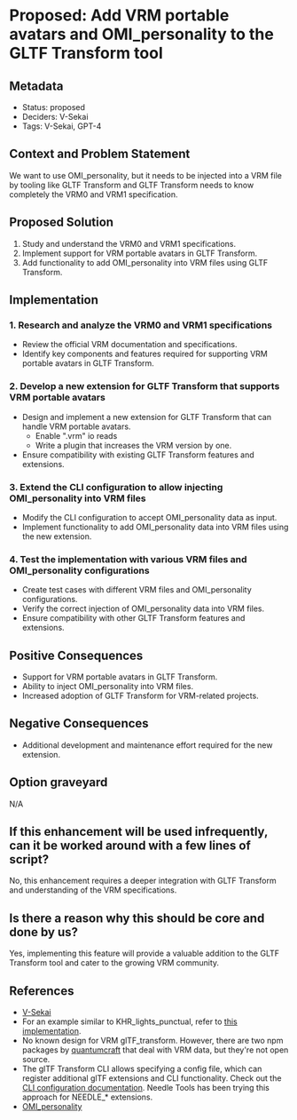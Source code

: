 # Proposed: Add VRM portable avatars and OMI_personality to the GLTF Transform tool

## Metadata

- Status: proposed <!-- draft | proposed | rejected | accepted | deprecated | superseded by -->
- Deciders: V-Sekai
- Tags: V-Sekai, GPT-4

## Context and Problem Statement

We want to use OMI_personality, but it needs to be injected into a VRM file by tooling like GLTF Transform and GLTF Transform needs to know completely the VRM0 and VRM1 specification.

## Proposed Solution

1. Study and understand the VRM0 and VRM1 specifications.
2. Implement support for VRM portable avatars in GLTF Transform.
3. Add functionality to add OMI_personality into VRM files using GLTF Transform.

## Implementation

### 1. Research and analyze the VRM0 and VRM1 specifications

- Review the official VRM documentation and specifications.
- Identify key components and features required for supporting VRM portable avatars in GLTF Transform.

### 2. Develop a new extension for GLTF Transform that supports VRM portable avatars

- Design and implement a new extension for GLTF Transform that can handle VRM portable avatars.
  - Enable ".vrm" io reads
  - Write a plugin that increases the VRM version by one.
- Ensure compatibility with existing GLTF Transform features and extensions.

### 3. Extend the CLI configuration to allow injecting OMI_personality into VRM files

- Modify the CLI configuration to accept OMI_personality data as input.
- Implement functionality to add OMI_personality data into VRM files using the new extension.

### 4. Test the implementation with various VRM files and OMI_personality configurations

- Create test cases with different VRM files and OMI_personality configurations.
- Verify the correct injection of OMI_personality data into VRM files.
- Ensure compatibility with other GLTF Transform features and extensions.

## Positive Consequences

- Support for VRM portable avatars in GLTF Transform.
- Ability to inject OMI_personality into VRM files.
- Increased adoption of GLTF Transform for VRM-related projects.

## Negative Consequences

- Additional development and maintenance effort required for the new extension.

## Option graveyard

N/A

## If this enhancement will be used infrequently, can it be worked around with a few lines of script?

No, this enhancement requires a deeper integration with GLTF Transform and understanding of the VRM specifications.

## Is there a reason why this should be core and done by us?

Yes, implementing this feature will provide a valuable addition to the GLTF Transform tool and cater to the growing VRM community.

## References

- [V-Sekai](https://v-sekai.org/)
- For an example similar to KHR_lights_punctual, refer to [this implementation](https://github.com/donmccurdy/glTF-Transform/blob/main/packages/extensions/src/khr-lights-punctual/lights-punctual.ts).
- No known design for VRM glTF_transform. However, there are two npm packages by [quantumcraft](https://www.npmjs.com/~quantumcraft) that deal with VRM data, but they're not open source.
- The glTF Transform CLI allows specifying a config file, which can register additional glTF extensions and CLI functionality. Check out the [CLI configuration documentation](https://gltf-transform.donmccurdy.com/cli-configuration). Needle Tools has been trying this approach for NEEDLE_* extensions.
- [OMI_personality](https://github.com/omigroup/gltf-extensions/tree/main/extensions/2.0/OMI_personality)
